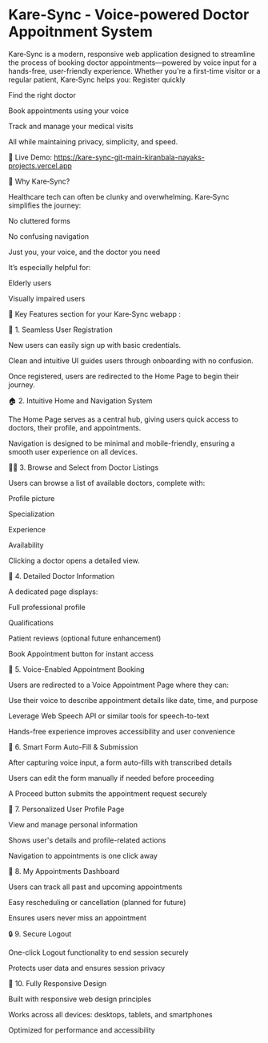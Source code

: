 # Kare-Sync - Voice-powered Doctor Appoitnment System



Kare‑Sync is a modern, responsive web application designed to streamline the process of booking doctor appointments—powered by voice input for a hands-free, user-friendly experience.
Whether you're a first-time visitor or a regular patient, Kare‑Sync helps you:
Register quickly

Find the right doctor

Book appointments using your voice

Track and manage your medical visits

All while maintaining privacy, simplicity, and speed.


🚀 Live Demo: https://kare-sync-git-main-kiranbala-nayaks-projects.vercel.app

🧠 Why Kare‑Sync?

Healthcare tech can often be clunky and overwhelming. Kare‑Sync simplifies the journey:

No cluttered forms

No confusing navigation

Just you, your voice, and the doctor you need

It’s especially helpful for:

Elderly users

Visually impaired users

🔑 Key Features section for your Kare‑Sync webapp :


📝 1. Seamless User Registration

New users can easily sign up with basic credentials.

Clean and intuitive UI guides users through onboarding with no confusion.

Once registered, users are redirected to the Home Page to begin their journey.


🏠 2. Intuitive Home and Navigation System

The Home Page serves as a central hub, giving users quick access to doctors, their profile, and appointments.

Navigation is designed to be minimal and mobile-friendly, ensuring a smooth user experience on all devices.


👨‍⚕ 3. Browse and Select from Doctor Listings

Users can browse a list of available doctors, complete with:

Profile picture

Specialization

Experience

Availability


Clicking a doctor opens a detailed view.


📄 4. Detailed Doctor Information

A dedicated page displays:

Full professional profile

Qualifications

Patient reviews (optional future enhancement)

Book Appointment button for instant access



🎤 5. Voice-Enabled Appointment Booking

Users are redirected to a Voice Appointment Page where they can:

Use their voice to describe appointment details like date, time, and purpose

Leverage Web Speech API or similar tools for speech-to-text

Hands-free experience improves accessibility and user convenience



🧾 6. Smart Form Auto-Fill & Submission

After capturing voice input, a form auto-fills with transcribed details

Users can edit the form manually if needed before proceeding

A Proceed button submits the appointment request securely


👤 7. Personalized User Profile Page

View and manage personal information

Shows user's details and profile-related actions

Navigation to appointments is one click away


📅 8. My Appointments Dashboard

Users can track all past and upcoming appointments

Easy rescheduling or cancellation (planned for future)

Ensures users never miss an appointment


🔒 9. Secure Logout

One-click Logout functionality to end session securely

Protects user data and ensures session privacy


📱 10. Fully Responsive Design

Built with responsive web design principles

Works across all devices: desktops, tablets, and smartphones

Optimized for performance and accessibility







